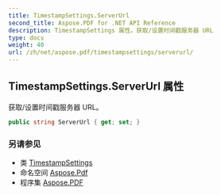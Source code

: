 ```yaml
---
title: TimestampSettings.ServerUrl
second_title: Aspose.PDF for .NET API Reference
description: TimestampSettings 属性。获取/设置时间戳服务器 URL
type: docs
weight: 40
url: /zh/net/aspose.pdf/timestampsettings/serverurl/
---
```

## TimestampSettings.ServerUrl 属性

获取/设置时间戳服务器 URL。

```csharp
public string ServerUrl { get; set; }
```

### 另请参见

* 类 [TimestampSettings](../)
* 命名空间 [Aspose.Pdf](../../../aspose.pdf/)
* 程序集 [Aspose.PDF](../../../)